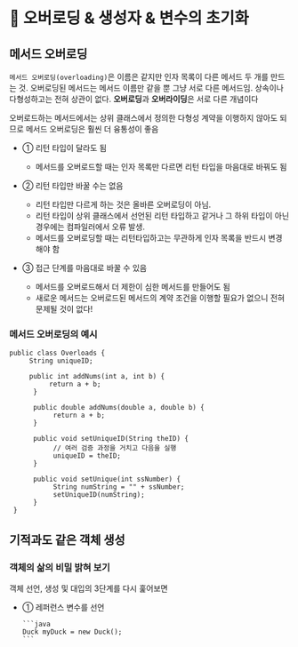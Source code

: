 # 📌 오버로딩 & 생성자 & 변수의 초기화
## 메서드 오버로딩
`메서드 오버로딩(overloading)`은 이름은 같지만 인자 목록이 다른 메서드 두 개를 만드는 것. 오버로딩된 메서드는 메서드 이름만 같을 뿐 그냥 서로 다른 메서드임. 상속이나 다형성하고는 전혀 상관이 없다. **오버로딩**과 **오버라이딩**은 서로 다른 개념이다

오버로드하는 메서드에서는 상위 클래스에서 정의한 다형성 계약을 이행하지 않아도 되므로 메서드 오버로딩은 훨씬 더 융통성이 좋음

- ① 리턴 타입이 달라도 됨
     
  - 메서드를 오버로드할 때는 인자 목록만 다르면 리턴 타입을 마음대로 바꿔도 됨

- ② 리턴 타입만 바꿀 수는 없음
  
  - 리턴 타입만 다르게 하는 것은 올바른 오버로딩이 아님.
  - 리턴 타입이 상위 클래스에서 선언된 리턴 타입하고 같거나 그 하위 타입이 아닌 경우에는 컴파일러에서 오류 발생.
  - 메서드를 오버로딩할 때는 리턴타입하고는 무관하게 인자 목록을 반드시 변경해야 함
 
- ③ 접근 단계를 마음대로 바꿀 수 있음
  
  - 메서드를 오버로드해서 더 제한이 심한 메서드를 만들어도 됨
  - 새로운 메서드는 오버로드된 메서드의 계약 조건을 이행할 필요가 없으니 전혀 문제될 것이 없다!
 
### 메서드 오버로딩의 예시

    public class Overloads {
         String uniqueID;

         public int addNums(int a, int b) {
              return a + b;
          }

          public double addNums(double a, double b) {
               return a + b;
          }

          public void setUniqueID(String theID) {
               // 여러 검증 과정을 거치고 다음을 실행
               uniqueID = theID;
          }

          public void setUnique(int ssNumber) {
               String numString = "" + ssNumber;
               setUniqueID(numString);
          }
     }

## 기적과도 같은 객체 생성
### 객체의 삶의 비밀 밝혀 보기

객체 선언, 생성 및 대입의 3단계를 다시 훑어보면
- ① 레퍼런스 변수를 선언

      ```java
      Duck myDuck = new Duck();
      ```



